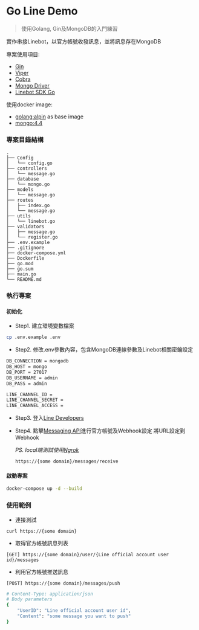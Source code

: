 # Go Line Demo

> 使用Golang, Gin及MongoDB的入門練習

實作串接Linebot，以官方帳號收發訊息，並將訊息存在MongoDB

專案使用項目:

* [Gin](https://github.com/gin-gonic/gin)
* [Viper](https://github.com/spf13/viper)
* [Cobra](https://github.com/spf13/cobra)
* [Mongo Driver](https://github.com/mongodb/mongo-go-driver)
* [Linebot SDK Go](https://github.com/line/line-bot-sdk-go)

使用docker image:
* [golang:alpin](https://hub.docker.com/_/golang/) as base image
* [mongo:4.4](https://hub.docker.com/_/mongo)

### 專案目錄結構

```
.
├── Config
│   └── config.go
├── controllers
│   └── message.go
├── database
│   └── mongo.go
├── models
│   └── message.go
├── routes
│   ├── index.go
│   └── message.go
├── utils
│   └── linebot.go
├── validators
│   ├── message.go
│   └── register.go
├── .env.example
├── .gitignore
├── docker-compose.yml
├── Dockerfile
├── go.mod
├── go.sum
├── main.go
└── README.md

```

### 執行專案
#### 初始化
* Step1. 建立環境變數檔案
```sh
cp .env.example .env
```
* Step2. 修改.env參數內容，包含MongoDB連線參數及Linebot相關密鑰設定
```sh
DB_CONNECTION = mongodb
DB_HOST = mongo
DB_PORT = 27017
DB_USERNAME = admin
DB_PASS = admin

LINE_CHANNEL_ID =
LINE_CHANNEL_SECRET =
LINE_CHANNEL_ACCESS =
```
* Step3. 登入[Line Developers](https://developers.line.biz/en/)
* Step4. 點擊[Messaging API](https://developers.line.biz/en/services/messaging-api/)進行官方帳號及Webhook設定
將URL設定到Webhook

  *PS. local端測試使用[Ngrok](https://dashboard.ngrok.com/get-started/setup)*

  `https://{some domain}/messages/receive`

#### 啟動專案
```sh
docker-compose up -d --build
```

### 使用範例
* 連接測試

`curl https://{some domain}`
* 取得官方帳號訊息列表

`[GET] https://{some domain}/user/{Line official account user id}/messages`
* 利用官方帳號推送訊息

`[POST] https://{some domain}/messages/push`
```sh
# Content-Type: application/json
# Body parameters
{
    "UserID": "Line official account user id",
    "Content": "some message you want to push"
}
```
